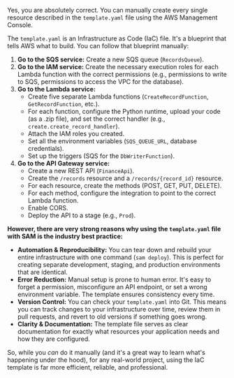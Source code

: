 Yes, you are absolutely correct. You can manually create every single resource described in the `template.yaml` file using the AWS Management Console.

The `template.yaml` is an Infrastructure as Code (IaC) file. It's a blueprint that tells AWS what to build. You can follow that blueprint manually:

1.  **Go to the SQS service:** Create a new SQS queue (`RecordsQueue`).
2.  **Go to the IAM service:** Create the necessary execution roles for each Lambda function with the correct permissions (e.g., permissions to write to SQS, permissions to access the VPC for the database).
3.  **Go to the Lambda service:**
    *   Create five separate Lambda functions (`CreateRecordFunction`, `GetRecordFunction`, etc.).
    *   For each function, configure the Python runtime, upload your code (as a .zip file), and set the correct handler (e.g., `create.create_record_handler`).
    *   Attach the IAM roles you created.
    *   Set all the environment variables (`SQS_QUEUE_URL`, database credentials).
    *   Set up the triggers (SQS for the `DbWriterFunction`).
4.  **Go to the API Gateway service:**
    *   Create a new REST API (`FinanceApi`).
    *   Create the `/records` resource and a `/records/{record_id}` resource.
    *   For each resource, create the methods (POST, GET, PUT, DELETE).
    *   For each method, configure the integration to point to the correct Lambda function.
    *   Enable CORS.
    *   Deploy the API to a stage (e.g., `Prod`).

**However, there are very strong reasons why using the `template.yaml` file with SAM is the industry best practice:**

*   **Automation & Reproducibility:** You can tear down and rebuild your entire infrastructure with one command (`sam deploy`). This is perfect for creating separate development, staging, and production environments that are identical.
*   **Error Reduction:** Manual setup is prone to human error. It's easy to forget a permission, misconfigure an API endpoint, or set a wrong environment variable. The template ensures consistency every time.
*   **Version Control:** You can check your `template.yaml` into Git. This means you can track changes to your infrastructure over time, review them in pull requests, and revert to old versions if something goes wrong.
*   **Clarity & Documentation:** The template file serves as clear documentation for exactly what resources your application needs and how they are configured.

So, while you *can* do it manually (and it's a great way to learn what's happening under the hood), for any real-world project, using the IaC template is far more efficient, reliable, and professional.
